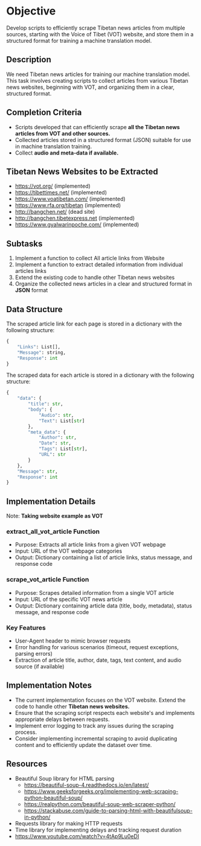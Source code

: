 # Objective
Develop scripts to efficiently scrape Tibetan news articles from multiple sources, starting with the Voice of Tibet (VOT) website, and store them in a structured format for training a machine translation model.

## Description
We need Tibetan news articles for training our machine translation model. This task involves creating scripts to collect articles from various Tibetan news websites, beginning with VOT, and organizing them in a clear, structured format.

## Completion Criteria
- Scripts developed that can efficiently scrape **all the Tibetan news articles from VOT and other sources.**
- Collected articles stored in a structured format (JSON) suitable for use in machine translation training.
- Collect **audio and meta-data if available.**

## Tibetan News Websites to be Extracted
- https://vot.org/ (implemented)
- https://tibettimes.net/ (implemented)
- https://www.voatibetan.com/ (implemented)
- https://www.rfa.org/tibetan (implemented)
- http://bangchen.net/ (dead site)
- http://bangchen.tibetexpress.net  (implemented)
- https://www.gyalwarinpoche.com/ (implemented)

## Subtasks
1. Implement a function to collect All article links from Website
2. Implement a function to extract detailed information from individual articles links
3. Extend the existing code to handle other Tibetan news websites
4. Organize the collected news articles in a clear and structured format in **JSON** format


## Data Structure
The scraped article link for each page is stored in a dictionary with the following structure:
```python
{
    "Links": List[],
    "Message": string,
    "Response": int
}

```

The scraped data for each article is stored in a dictionary with the following structure:

```python
{
    "data": {
        "title": str,
        "body": {
            "Audio": str,
            "Text": List[str]
        },
        "meta_data": {
            "Author": str,
            "Date": str,
            "Tags": List[str],
            "URL": str
        }
    },
    "Message": str,
    "Response": int
}
```


## Implementation Details
Note: **Taking website example as VOT**
### extract_all_vot_article Function
- Purpose: Extracts all article links from a given VOT webpage
- Input: URL of the VOT webpage categories 
- Output: Dictionary containing a list of article links, status message, and response code

### scrape_vot_article Function
- Purpose: Scrapes detailed information from a single VOT article
- Input: URL of the specific VOT news article
- Output: Dictionary containing article data (title, body, metadata), status message, and response code

### Key Features
- User-Agent header to mimic browser requests
- Error handling for various scenarios (timeout, request exceptions, parsing errors)
- Extraction of article title, author, date, tags, text content, and audio source (if available)

## Implementation Notes
- The current implementation focuses on the VOT website. Extend the code to handle other **Tibetan news websites.**
- Ensure that the scraping script respects each website's and implements appropriate delays between requests.
- Implement error logging to track any issues during the scraping process.
- Consider implementing incremental scraping to avoid duplicating content and to efficiently update the dataset over time.


## Resources
- Beautiful Soup library for HTML parsing
   - https://beautiful-soup-4.readthedocs.io/en/latest/
   - https://www.geeksforgeeks.org/implementing-web-scraping-python-beautiful-soup/
   - https://realpython.com/beautiful-soup-web-scraper-python/
   - https://stackabuse.com/guide-to-parsing-html-with-beautifulsoup-in-python/
- Requests library for making HTTP requests
- Time library for implementing delays and tracking request duration
- https://www.youtube.com/watch?v=4tAp9Lu0eDI